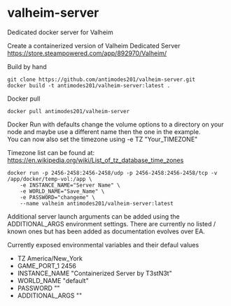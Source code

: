 # valheim-server
Dedicated docker server for Valheim

Create a containerized version of Valheim Dedicated Server https://store.steampowered.com/app/892970/Valheim/

Build by hand 
```
git clone https://github.com/antimodes201/valheim-server.git
docker build -t antimodes201/valheim-server:latest .
```
 
Docker pull
```
docker pull antimodes201/valheim-server
```
 
Docker Run with defaults change the volume options to a directory on your node and maybe use a different name then the one in the example.  
You can now also set the timezone using -e TZ "Your_TIMEZONE"
 
Timezone list can be found at: https://en.wikipedia.org/wiki/List_of_tz_database_time_zones
```
docker run -p 2456-2458:2456-2458/udp -p 2456-2458:2456-2458/tcp -v /app/docker/temp-vol:/app \
	-e INSTANCE_NAME="Server Name" \
	-e WORLD_NAME="Save_Name" \
	-e PASSWORD="changeme" \
	--name valheim antimodes201/valheim-server:latest

```
 
Additional server launch arguments can be added using the ADDITIONAL_ARGS environment settings.  There are currently no listed / known ones but has been added as documentation evolves over EA.
 
Currently exposed environmental variables and their defaul values 
- TZ America/New_York
- GAME_PORT_1 2456
- INSTANCE_NAME "Containerized Server by T3stN3t"
- WORLD_NAME "default"
- PASSWORD ""
- ADDITIONAL_ARGS ""